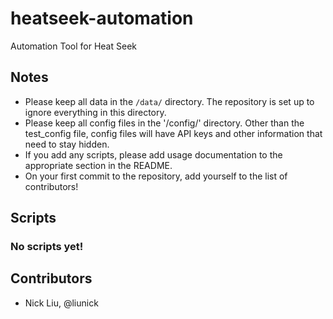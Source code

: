# heatseek-automation
Automation Tool for Heat Seek

## Notes

* Please keep all data in the `/data/` directory. The repository is set up to ignore everything in this directory.
* Please keep all config files in the '/config/' directory. Other than the test_config file, config files will have API keys and other information that need to stay hidden.
* If you add any scripts, please add usage documentation to the appropriate section in the README.
* On your first commit to the repository, add yourself to the list of contributors!

## Scripts

### No scripts yet!

## Contributors
* Nick Liu, @liunick
